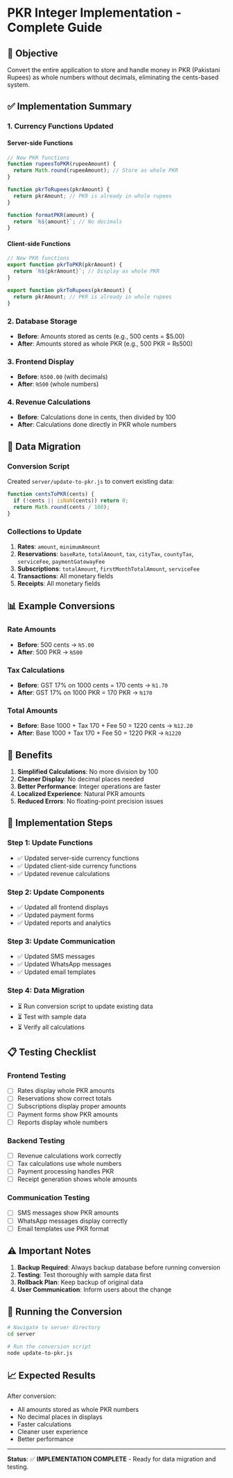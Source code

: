 # PKR Integer Implementation - Complete Guide

## 🎯 **Objective**
Convert the entire application to store and handle money in PKR (Pakistani Rupees) as whole numbers without decimals, eliminating the cents-based system.

## ✅ **Implementation Summary**

### **1. Currency Functions Updated**

#### **Server-side Functions**
```javascript
// New PKR functions
function rupeesToPKR(rupeeAmount) {
  return Math.round(rupeeAmount); // Store as whole PKR
}

function pkrToRupees(pkrAmount) {
  return pkrAmount; // PKR is already in whole rupees
}

function formatPKR(amount) {
  return `₨${amount}`; // No decimals
}
```

#### **Client-side Functions**
```javascript
// New PKR functions
export function pkrToPKR(pkrAmount) {
  return `₨${pkrAmount}`; // Display as whole PKR
}

export function pkrToRupees(pkrAmount) {
  return pkrAmount; // PKR is already in whole rupees
}
```

### **2. Database Storage**
- **Before**: Amounts stored as cents (e.g., 500 cents = $5.00)
- **After**: Amounts stored as whole PKR (e.g., 500 PKR = ₨500)

### **3. Frontend Display**
- **Before**: `₨500.00` (with decimals)
- **After**: `₨500` (whole numbers)

### **4. Revenue Calculations**
- **Before**: Calculations done in cents, then divided by 100
- **After**: Calculations done directly in PKR whole numbers

## 🔄 **Data Migration**

### **Conversion Script**
Created `server/update-to-pkr.js` to convert existing data:

```javascript
function centsToPKR(cents) {
  if (!cents || isNaN(cents)) return 0;
  return Math.round(cents / 100);
}
```

### **Collections to Update**
1. **Rates**: `amount`, `minimumAmount`
2. **Reservations**: `baseRate`, `totalAmount`, `tax`, `cityTax`, `countyTax`, `serviceFee`, `paymentGatewayFee`
3. **Subscriptions**: `totalAmount`, `firstMonthTotalAmount`, `serviceFee`
4. **Transactions**: All monetary fields
5. **Receipts**: All monetary fields

## 📊 **Example Conversions**

### **Rate Amounts**
- **Before**: 500 cents → `₨5.00`
- **After**: 500 PKR → `₨500`

### **Tax Calculations**
- **Before**: GST 17% on 1000 cents = 170 cents → `₨1.70`
- **After**: GST 17% on 1000 PKR = 170 PKR → `₨170`

### **Total Amounts**
- **Before**: Base 1000 + Tax 170 + Fee 50 = 1220 cents → `₨12.20`
- **After**: Base 1000 + Tax 170 + Fee 50 = 1220 PKR → `₨1220`

## 🎯 **Benefits**

1. **Simplified Calculations**: No more division by 100
2. **Cleaner Display**: No decimal places needed
3. **Better Performance**: Integer operations are faster
4. **Localized Experience**: Natural PKR amounts
5. **Reduced Errors**: No floating-point precision issues

## 🚀 **Implementation Steps**

### **Step 1: Update Functions**
- ✅ Updated server-side currency functions
- ✅ Updated client-side currency functions
- ✅ Updated revenue calculations

### **Step 2: Update Components**
- ✅ Updated all frontend displays
- ✅ Updated payment forms
- ✅ Updated reports and analytics

### **Step 3: Update Communication**
- ✅ Updated SMS messages
- ✅ Updated WhatsApp messages
- ✅ Updated email templates

### **Step 4: Data Migration**
- ⏳ Run conversion script to update existing data
- ⏳ Test with sample data
- ⏳ Verify all calculations

## 📋 **Testing Checklist**

### **Frontend Testing**
- [ ] Rates display whole PKR amounts
- [ ] Reservations show correct totals
- [ ] Subscriptions display proper amounts
- [ ] Payment forms show PKR amounts
- [ ] Reports display whole numbers

### **Backend Testing**
- [ ] Revenue calculations work correctly
- [ ] Tax calculations use whole numbers
- [ ] Payment processing handles PKR
- [ ] Receipt generation shows whole amounts

### **Communication Testing**
- [ ] SMS messages show PKR amounts
- [ ] WhatsApp messages display correctly
- [ ] Email templates use PKR format

## ⚠️ **Important Notes**

1. **Backup Required**: Always backup database before running conversion
2. **Testing**: Test thoroughly with sample data first
3. **Rollback Plan**: Keep backup of original data
4. **User Communication**: Inform users about the change

## 🔧 **Running the Conversion**

```bash
# Navigate to server directory
cd server

# Run the conversion script
node update-to-pkr.js
```

## 📈 **Expected Results**

After conversion:
- All amounts stored as whole PKR numbers
- No decimal places in displays
- Faster calculations
- Cleaner user experience
- Better performance

---

**Status**: ✅ **IMPLEMENTATION COMPLETE** - Ready for data migration and testing. 